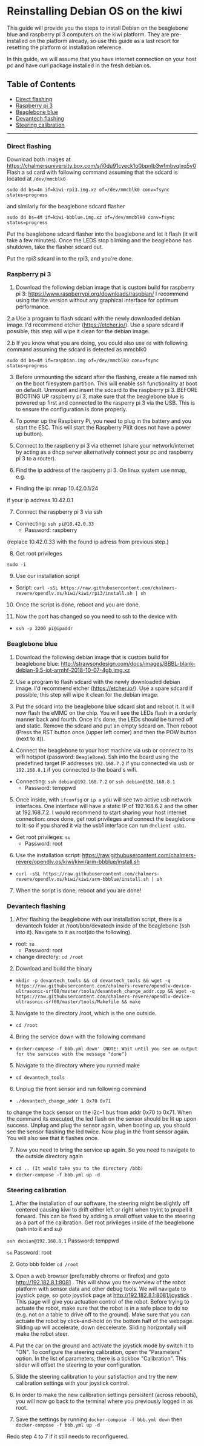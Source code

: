 # Reinstalling Debian OS on the kiwi

This guide will provide you the steps to install Debian on the beaglebone blue and raspberry pi 3 computers on the kiwi platform. They are pre-installed on the platform already, so use this guide as a last resort for resetting the platform or installation reference.

In this guide, we will assume that you have internet connection on your host pc and have curl package installed in the fresh debian os.


## Table of Contents
* [Direct flashing](#direct-flashing)
* [Raspberry pi 3](#raspberry-pi-3)
* [Beaglebone blue](#beaglebone-blue)
* [Devantech flashing](#devantech-flashing)
* [Steering calibration](#steering-calibration)

---

### Direct flashing
Download both images at https://chalmersuniversity.box.com/s/i0du91cyeck1o0bpnlb3wfmbvqlxq5y0
Flash a sd card with following command assuming that the sdcard is located at ```/dev/mmcblk0```
```
sudo dd bs=4m if=kiwi-rpi3.img.xz of=/dev/mmcblk0 conv=fsync status=progress
```
and similarly for the beaglebone sdcard flasher
```
sudo dd bs=4M if=kiwi-bbblue.img.xz of=/dev/mmcblk0 conv=fsync status=progress

```

Put the beaglebone sdcard flasher into the beaglebone and let it flash (it will take a few minutes). Once the LEDS stop blinking and the beaglebone has shutdown, take the flasher sdcard out.


Put the rpi3 sdcard in to the rpi3, and you're done.



### Raspberry pi 3

1. Download the following debian image that is custom build for raspberry pi 3: https://www.raspberrypi.org/downloads/raspbian/ 
I recommend using the lite version without any graphical interface for optimum performance.

2.a Use a program to flash sdcard with the newly downloaded debian image. I'd recommend etcher (https://etcher.io/). Use a spare sdcard if possible, this step will wipe it clean for the debian image.

2.b If you know what you are doing, you could also use ```dd``` with following command assuming the sdcard is detected as mmcblk0
```
sudo dd bs=4M if=raspbian.img of=/dev/mmcblk0 conv=fsync status=progress
```


3. Before unmounting the sdcard after the flashing, create a file named ssh on the boot filesystem partition. This will enable ssh functionality at boot on default. Unmount and insert the sdcard to the raspberry pi 3. BEFORE BOOTING UP raspberry pi 3, make sure that the beaglebone blue is powered up first and connected to the rasperry pi 3 via the USB. This is to ensure the configuration is done properly.

4. To power up the Raspberry Pi, you need to plug in the battery and you start the ESC. This will start the Raspberry Pi(it does not have a power up button).

5. Connect to the raspberry pi 3 via ethernet (share your network/internet by acting as a dhcp server alternatively connect your pc and raspberry pi 3 to a router).

6. Find the ip address of the raspberry pi 3. On linux system use nmap, e.g.

* Finding the ip: nmap 10.42.0.1/24 

if your ip address 10.42.0.1

7. Connect the raspberry pi 3 via ssh

* Connecting: `ssh pi@10.42.0.33`
  * Password: raspberry
  
(replace 10.42.0.33 with the found ip adress from previous step.)

8. Get root privileges

`sudo -i`

9. Use our installation script

* Script: `curl -sSL https://raw.githubusercontent.com/chalmers-revere/opendlv.os/kiwi/kiwi/rpi3/install.sh | sh`

10. Once the script is done, reboot and you are done.

11. Now the port has changed so you need to ssh to the device with

* `ssh -p 2200 pi@ipaddr`


### Beaglebone blue

1. Download the following debian image that is custom build for beaglebone blue: http://strawsondesign.com/docs/images/BBBL-blank-debian-9.5-iot-armhf-2018-10-07-4gb.img.xz

2. Use a program to flash sdcard with the newly downloaded debian image. I'd recommend etcher (https://etcher.io/). Use a spare sdcard if possible, this step will wipe it clean for the debian image.

3. Put the sdcard into the beaglebone blue sdcard slot and reboot it. It will now flash the eMMC on the chip. You will see the LEDs flash in a orderly manner back and fourth. Once it's done, the LEDs should be turned off and static. Remove the sdcard and put an empty sdcard on. Then reboot (Press the RST button once (upper left corner) and then the POW button (next to it)).

4. Connect the beaglebone to your host machine via usb or connect to its wifi hotspot (password: `BeagleBone`). Ssh into the board using the predefined target IP addresses `192.168.7.2` if you connected via usb or `192.168.8.1` if you connected to the board's wifi.

* Connecting: `ssh debian@192.168.7.2` or `ssh debian@192.168.8.1`
  * Password: temppwd

5. Once inside, with `ifconfig` or `ip a` you will see two active usb network interfaces. One interface will have a static IP of 192.168.6.2 and the other at 192.168.7.2. I would recommend to start sharing your host internet connection: once done, get root privileges and connect the beaglebone to it: so if you shared it via the usb1 interface can run `dhclient usb1`.

* Get root privileges: `su`
  * Password: root

6. Use the installation script: https://raw.githubusercontent.com/chalmers-revere/opendlv.os/kiwi/kiwi/arm-bbblue/install.sh

* `curl -sSL https://raw.githubusercontent.com/chalmers-revere/opendlv.os/kiwi/kiwi/arm-bbblue/install.sh | sh`

7. When the script is done, reboot and you are done!

### Devantech flashing
1. After flashing the beaglebone with our installation script, there is a devantech folder at /root/bbb/devatech inside of the beaglebone (ssh into it). Navigate to it as root(do the following).

* root: `su`
  * Password: root
* change directory: `cd /root`

2. Download and build the binary

* `mkdir -p devantech_tools && cd devantech_tools && wget -q https://raw.githubusercontent.com/chalmers-revere/opendlv-device-ultrasonic-srf08/master/tools/devantech_change_addr.cpp && wget -q https://raw.githubusercontent.com/chalmers-revere/opendlv-device-ultrasonic-srf08/master/tools/Makefile && make`

3. Navigate to the directory /root, which is the one outside. <!-- the directory /root/bbb does not exist any longer -->

* `cd /root`

4. Bring the service down with the following command

* `docker-compose -f bbb.yml down' (NOTE: Wait until you see an output for the services with the message "done")`

5. Navigate to the directory where you runned make

* `cd devantech_tools`

6. Unplug the front sensor and run following command

* `./devantech_change_addr 1 0x70 0x71`

to change the back sensor on the i2c-1 bus from addr 0x70 to 0x71. When the command its executed, the led flash on the sensor should be lit up upon success. Unplug and plug the sensor again, when booting up, you should see the sensor flashing the led twice. Now plug in the front sensor again. You will also see that it flashes once. 

7. Now you need to bring the service up again. So you need to navigate to the outside directory again

* `cd .. (It would take you to the directory /bbb)`
* `docker-compose -f bbb.yml up -d`


### Steering calibration

1. After the installation of our software, the steering might be slightly off centered causing kiwi to drift either left or right when tryint to propell it forward. This can be fixed by adding a small offset value to the steering as a part of the calibration. Get root privileges inside of the beaglebone (ssh into it and su)

`ssh debian@192.168.8.1`
Password: temppwd

`su`
Password: root

2. Goto bbb folder
`cd /root`

3. Open a web browser (preferrably chrome or firefox) and goto http://192.182.8.1:8081 . This will show you the overview of the robot platform with sensor data and other debug tools. We will navigate to joystick page, so goto joystick page at http://192.182.8.1:8081/joystick . This page will give you actuation control of the robot. Before trying to actuate the robot, make sure that the robot is in a safe place to do so (e.g. not on a table to drive off to the ground). Make sure that you can actuate the robot by click-and-hold on the bottom half of the webpage. Sliding up will accelerate, down deccelerate. Sliding horizontally will make the robot steer. 
4. Put the car on the ground and activate the joystick mode by switch it to "ON". To configure the steering calibration, open the "Parameters" option. In the list of parameters, there is a tickbox "Calibration". This slider will offset the steering to your configuration.
5. Slide the steering calibration to your satisfaction and try the new calibration settings with your joystick control.
6. In order to make the new calibration settings persistent (across reboots), you will now go back to the terminal where you previously logged in as root.
7. Save the settings by running
`docker-compose -f bbb.yml down`
then
`docker-compose -f bbb.yml up -d`

Redo step 4 to 7 if it still needs to reconfiguered.
